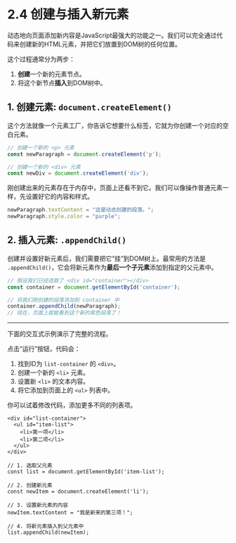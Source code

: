 # 2.4 创建与插入新元素

动态地向页面添加新内容是JavaScript最强大的功能之一。我们可以完全通过代码来创建新的HTML元素，并把它们放置到DOM树的任何位置。

这个过程通常分为两步：
1.  **创建**一个新的元素节点。
2.  将这个新节点**插入**到DOM树中。

## 1. 创建元素: `document.createElement()`

这个方法就像一个元素工厂，你告诉它想要什么标签，它就为你创建一个对应的空白元素。

```javascript
// 创建一个新的 <p> 元素
const newParagraph = document.createElement('p');

// 创建一个新的 <div> 元素
const newDiv = document.createElement('div');
```

刚创建出来的元素存在于内存中，页面上还看不到它。我们可以像操作普通元素一样，先设置好它的内容和样式。

```javascript
newParagraph.textContent = "这是动态创建的段落。";
newParagraph.style.color = "purple";
```

## 2. 插入元素: `.appendChild()`

创建并设置好新元素后，我们需要把它“挂”到DOM树上。最常用的方法是 `.appendChild()`，它会将新元素作为**最后一个子元素**添加到指定的父元素中。

```javascript
// 假设我们已经选取了 <div id="container"></div>
const container = document.getElementById('container');

// 将我们刚创建的段落添加到 container 中
container.appendChild(newParagraph);
// 现在，页面上就能看到这个新的紫色段落了！
```

---

下面的交互式示例演示了完整的流程。

点击“运行”按钮，代码会：
1.  找到ID为 `list-container` 的 `<div>`。
2.  创建一个新的 `<li>` 元素。
3.  设置新 `<li>` 的文本内容。
4.  将它添加到页面上的 `<ul>` 列表中。

你可以试着修改代码，添加更多不同的列表项。

```html:interactive
<div id="list-container">
  <ul id="item-list">
    <li>第一项</li>
    <li>第二项</li>
  </ul>
</div>
```

```javascript:interactive
// 1. 选取父元素
const list = document.getElementById('item-list');

// 2. 创建新元素
const newItem = document.createElement('li');

// 3. 设置新元素的内容
newItem.textContent = "我是新来的第三项！";

// 4. 将新元素插入到父元素中
list.appendChild(newItem);